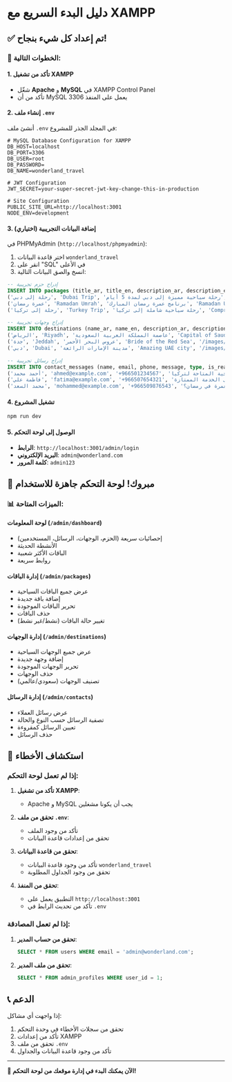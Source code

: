 # دليل البدء السريع مع XAMPP

## ✅ تم إعداد كل شيء بنجاح!

### 🎯 الخطوات التالية:

#### 1. **تأكد من تشغيل XAMPP**
- شغّل **Apache** و **MySQL** في XAMPP Control Panel
- تأكد من أن MySQL يعمل على المنفذ 3306

#### 2. **إنشاء ملف `.env`**
أنشئ ملف `.env` في المجلد الجذر للمشروع:

```env
# MySQL Database Configuration for XAMPP
DB_HOST=localhost
DB_PORT=3306
DB_USER=root
DB_PASSWORD=
DB_NAME=wonderland_travel

# JWT Configuration
JWT_SECRET=your-super-secret-jwt-key-change-this-in-production

# Site Configuration
PUBLIC_SITE_URL=http://localhost:3001
NODE_ENV=development
```

#### 3. **إضافة البيانات التجريبية (اختياري)**
في PHPMyAdmin (`http://localhost/phpmyadmin`):

1. اختر قاعدة البيانات `wonderland_travel`
2. انقر على "SQL" في الأعلى
3. انسخ والصق البيانات التالية:

```sql
-- إدراج حزم تجريبية
INSERT INTO packages (title_ar, title_en, description_ar, description_en, price, duration_days, image_url, travel_period, featured, active, category) VALUES
('رحلة إلى دبي', 'Dubai Trip', 'رحلة سياحية مميزة إلى دبي لمدة 5 أيام', 'Amazing 5-day trip to Dubai', 2500.00, 5, '/images/packages/dubai.jpg', '5 أيام', TRUE, TRUE, 'international'),
('عمرة رمضان', 'Ramadan Umrah', 'برنامج عمرة رمضان المبارك', 'Ramadan Umrah program', 1800.00, 7, '/images/packages/umrah.jpg', '7 أيام', TRUE, TRUE, 'religious'),
('رحلة إلى تركيا', 'Turkey Trip', 'رحلة سياحية شاملة إلى تركيا', 'Comprehensive trip to Turkey', 3200.00, 8, '/images/packages/turkey.jpg', '8 أيام', FALSE, TRUE, 'international');

-- إدراج وجهات تجريبية
INSERT INTO destinations (name_ar, name_en, description_ar, description_en, image_url, active) VALUES
('الرياض', 'Riyadh', 'عاصمة المملكة العربية السعودية', 'Capital of Saudi Arabia', '/images/destinations/riyadh/main.jpg', TRUE),
('جدة', 'Jeddah', 'عروس البحر الأحمر', 'Bride of the Red Sea', '/images/destinations/jeddah/main.jpg', TRUE),
('دبي', 'Dubai', 'مدينة الإمارات الرائعة', 'Amazing UAE city', '/images/destinations/dubai/main.jpg', TRUE);

-- إدراج رسائل تجريبية
INSERT INTO contact_messages (name, email, phone, message, type, is_read) VALUES
('أحمد محمد', 'ahmed@example.com', '+966501234567', 'أريد الاستفسار عن الباقات السياحية المتاحة لتركيا', 'package', FALSE),
('فاطمة علي', 'fatima@example.com', '+966507654321', 'شكراً لكم على الخدمة الممتازة', 'general', TRUE),
('محمد السعد', 'mohammed@example.com', '+966509876543', 'هل لديكم حزم للعمرة في رمضان؟', 'package', FALSE);
```

#### 4. **تشغيل المشروع**
```bash
npm run dev
```

#### 5. **الوصول إلى لوحة التحكم**
- **الرابط**: `http://localhost:3001/admin/login`
- **البريد الإلكتروني**: `admin@wonderland.com`
- **كلمة المرور**: `admin123`

## 🎉 مبروك! لوحة التحكم جاهزة للاستخدام

### 📊 الميزات المتاحة:

#### لوحة المعلومات (`/admin/dashboard`)
- إحصائيات سريعة (الحزم، الوجهات، الرسائل، المستخدمين)
- الأنشطة الحديثة
- الباقات الأكثر شعبية
- روابط سريعة

#### إدارة الباقات (`/admin/packages`)
- عرض جميع الباقات السياحية
- إضافة باقة جديدة
- تحرير الباقات الموجودة
- حذف الباقات
- تغيير حالة الباقات (نشط/غير نشط)

#### إدارة الوجهات (`/admin/destinations`)
- عرض جميع الوجهات السياحية
- إضافة وجهة جديدة
- تحرير الوجهات الموجودة
- حذف الوجهات
- تصنيف الوجهات (سعودي/عالمي)

#### إدارة الرسائل (`/admin/contacts`)
- عرض رسائل العملاء
- تصفية الرسائل حسب النوع والحالة
- تعيين الرسائل كمقروءة
- حذف الرسائل

## 🔧 استكشاف الأخطاء

### إذا لم تعمل لوحة التحكم:

1. **تأكد من تشغيل XAMPP**:
   - Apache و MySQL يجب أن يكونا مشغلين

2. **تحقق من ملف `.env`**:
   - تأكد من وجود الملف
   - تحقق من إعدادات قاعدة البيانات

3. **تحقق من قاعدة البيانات**:
   - تأكد من وجود قاعدة البيانات `wonderland_travel`
   - تحقق من وجود الجداول المطلوبة

4. **تحقق من المنفذ**:
   - التطبيق يعمل على `http://localhost:3001`
   - تأكد من تحديث الرابط في `.env`

### إذا لم تعمل المصادقة:

1. **تحقق من حساب المدير**:
   ```sql
   SELECT * FROM users WHERE email = 'admin@wonderland.com';
   ```

2. **تحقق من ملف المدير**:
   ```sql
   SELECT * FROM admin_profiles WHERE user_id = 1;
   ```

## 📞 الدعم

إذا واجهت أي مشاكل:
1. تحقق من سجلات الأخطاء في وحدة التحكم
2. تأكد من إعدادات XAMPP
3. تحقق من ملف `.env`
4. تأكد من وجود قاعدة البيانات والجداول

---

**🎯 الآن يمكنك البدء في إدارة موقعك من لوحة التحكم!**
